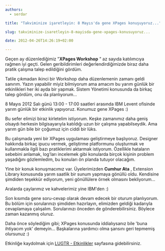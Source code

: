 ```yaml
---
authors:
  - serdar

title: "Takviminize işaretleyin: 8 Mayıs'da gene XPages konuşuyoruz..."

slug: takviminize-isaretleyin-8-mayisda-gene-xpages-konusuyoruz...

date: 2012-04-26T14:26:19+02:00

---
```


Geçen ay düzenlediğimiz "**XPages Workshop** " az sayıda katılımcıya rağmen iyi geçti. Gelen geribildirimleri değerlendirdiğimizde biraz daha pratik çalışma talep edildiğini gördüm.

Tatile çıkmadan ikinci bir Workshop daha düzenlemenin zamanı geldi sanırım. Yazın yapabilir miyiz bilmiyorum ama amacım bu yarım günlük bir etkinlikleri her iki ayda bir yapmak. Sistem Yönetimi konusunda da birkaç talep gördüm, onu da planlıyorum...

8 Mayıs 2012 Salı günü 13:00 - 17:00 saatleri arasında IBM Levent ofisinde yarım günlük bir etkinlik yapıyoruz. Konumuz gene XPages :)
<!-- more -->
Bu sefer elimizi biraz kirletelim istiyorum. Keşke zamanımız daha geniş olsaydı herkesin bilgisayarıyla katıldığı uzun bir çalışma yapabilseydik. Ama yarım gün bile bir çoğumuz için ciddi bir lüks.

Bu çalışmada yeni bir XPages uygulaması geliştirmeye başlıyoruz. Designer hakkında birkaç ipucu vermek, geliştirme platformunu oluşturmak ve kullanmakla ilgili bazı pratiklerimi aktarmak istiyorum. Özellikle hataların sebebini anlamak, log'ları incelemek gibi konularda birçok kişinin problem yaşadığını gözlemledim, bu konuları ön planda tutuyor olacağım.

Yine bir konuk konuşmacımız var. Üyelerimizden **Cumhur Ata** , Extension Library konusunda yarım saatlik bir sunum yapmaya gönüllü oldu. Kendisine şimdiden teşekkür ediyorum, yeni gönüllülere örnek olmasını bekliyorum...

Aralarda çaylarımız ve kahvelerimiz yine IBM'den :)

Son kısımda gene soru-cevap olarak devam edecek bir oturum planlıyorum. Bu bölüm için sorularınızı şimdiden hazırlayın, elimizden geldiği kadarıyla cevaplamaya çalışalım. Sorularınızı önceden de gönderebilirsiniz. Böylece zaman kazanmış oluruz.

Daha önce söylediğim gibi; XPages konusunda iddialıysanız bile 'buna ihtiyacım yok' demeyin... Başkalarına yardımcı olma şansını geri tepmemiş olursunuz :)

Etkinliğe kaydolmak için [LUGTR - Etkinlikler](http://www.lotusturkiye.org/home1.nsf/events.xsp) sayfasına gidebilirsiniz.
